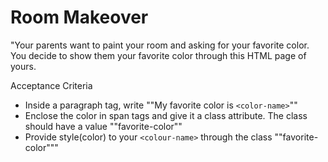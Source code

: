 # Room Makeover


 "Your parents want to paint your room and asking for your favorite color. You decide to show them your favorite color through this HTML page of yours.


 Acceptance Criteria


 - Inside a paragraph tag, write ""My favorite color is `<color-name>`""
 - Enclose the color in span tags and give it a class attribute. The class should have a value ""favorite-color""
 - Provide style(color) to your `<colour-name>` through the class ""favorite-color"""
